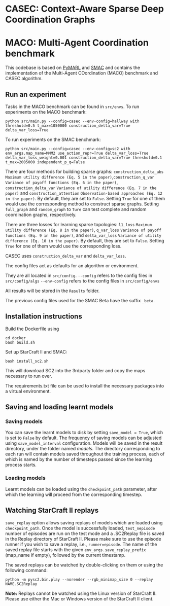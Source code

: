 # CASEC: Context-Aware Sparse Deep Coordination Graphs

# MACO: Multi-Agent Coordination benchmark

This codebase is based on [PyMARL](https://github.com/oxwhirl/pymarl) and [SMAC](https://github.com/oxwhirl/smac) and contains the implementation
of the Multi-Agent COordination (MACO) benchmark and CASEC algorithm.

## Run an experiment 

Tasks in the MACO benchmark can be found in `src/envs`. To run experiments on the MACO benchmark:

```shell
python src/main.py --config=casec --env-config=hallway with threshold=0.5 t_max=1050000 construction_delta_var=True delta_var_loss=True
```

To run experiments on the SMAC benchmark:

```shell
python src/main.py --config=casec --env-config=sc2 with env_args.map_name=MMM2 use_action_repr=True delta_var_loss=True delta_var_loss_weight=0.001 construction_delta_var=True threshold=0.1 t_max=2005000 independent_p_q=False
```

There are four methods for building sparse graphs: `construction_delta_abs` `Maximum utility difference (Eq. 5 in the paper)`,`construction_q_var` `Variance of payoff functions (Eq. 6 in the paper)`, `construction_delta_var` `Variance of utility difference (Eq. 7 in the paper)` and `construction_attention` `Observation-based approaches (Eq. 12 in the paper)`.
By default, they are set to `False`. Setting `True` for one of them would use the corresponding method to construct sparse graphs. Setting `full_graph` and `random_graph` to `Ture` can test complete and random coordination graphs, respectively.

There are three losses for learning sparse topologies: `l1_loss` `Maximum utility difference (Eq. 8 in the paper)`, `q_var_loss` `Variance of payoff functions (Eq. 9 in the paper)`, and `delta_var_loss` `Variance of utility difference (Eq. 10 in the paper)`. By default, they are set to `False`. Setting `True` for one of them would use the corresponding loss.

CASEC uses `construction_delta_var` and `delta_var_loss`.

The config files act as defaults for an algorithm or environment. 

They are all located in `src/config`.
`--config` refers to the config files in `src/config/algs`
`--env-config` refers to the config files in `src/config/envs`

All results will be stored in the `Results` folder.

The previous config files used for the SMAC Beta have the suffix `_beta`.

## Installation instructions

Build the Dockerfile using 
```shell
cd docker
bash build.sh
```

Set up StarCraft II and SMAC:
```shell
bash install_sc2.sh
```

This will download SC2 into the 3rdparty folder and copy the maps necessary to run over.

The requirements.txt file can be used to install the necessary packages into a virtual environment.

## Saving and loading learnt models

### Saving models

You can save the learnt models to disk by setting `save_model = True`, which is set to `False` by default. The frequency of saving models can be adjusted using `save_model_interval` configuration. Models will be saved in the result directory, under the folder named *models*. The directory corresponding to each run will contain models saved throughout the training process, each of which is named by the number of timesteps passed since the learning process starts.

### Loading models

Learnt models can be loaded using the `checkpoint_path` parameter, after which the learning will proceed from the corresponding timestep. 

## Watching StarCraft II replays

`save_replay` option allows saving replays of models which are loaded using `checkpoint_path`. Once the model is successfully loaded, `test_nepisode` number of episodes are run on the test mode and a .SC2Replay file is saved in the Replay directory of StarCraft II. Please make sure to use the episode runner if you wish to save a replay, i.e., `runner=episode`. The name of the saved replay file starts with the given `env_args.save_replay_prefix` (map_name if empty), followed by the current timestamp. 

The saved replays can be watched by double-clicking on them or using the following command:

```shell
python -m pysc2.bin.play --norender --rgb_minimap_size 0 --replay NAME.SC2Replay
```

**Note:** Replays cannot be watched using the Linux version of StarCraft II. Please use either the Mac or Windows version of the StarCraft II client.
